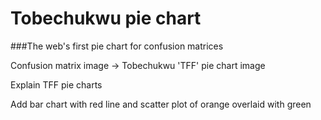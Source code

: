 # Tobechukwu pie chart
###The web's first pie chart for confusion matrices


Confusion matrix image -> Tobechukwu 'TFF' pie chart image

Explain TFF pie charts

Add bar chart with red line and scatter plot of orange overlaid with green
